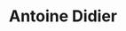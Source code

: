---
layout: page
name: Antoine Didier - PhD 2024 (prepared under superv. V Frouin, E Duchesnay, A Grigis)
title: Antoine Didier
position: gradstudent
avatar:
joined: 2024
---
